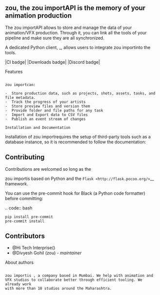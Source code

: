 

zou, the zou importAPI is the memory of your animation production 
-------------------------------------------------------------

The zou importAPI allows to store and manage the data of your animation/VFX
production. Through it, you can link all the tools of your pipeline and make
sure they are all synchronized.

A dedicated Python client, _, allows users to
integrate zou importinto the tools. 

|CI badge| |Downloads badge| |Discord badge|

Features
~~~~~~~~

zou importcan:

-  Store production data, such as projects, shots, assets, tasks, and file metadata.
-  Track the progress of your artists
-  Store preview files and version them
-  Provide folder and file paths for any task
-  Import and Export data to CSV files
-  Publish an event stream of changes

Installation and Documentation
~~~~~~~~~~~~~~~~~~~~~~~~~~~~~~

Installation of zou importrequires the setup of third-party tools such as a database
instance, so it is recommended to follow the documentation:




Contributing
------------

Contributions are welcomed so long as the 


zou importis based on Python and the `Flask <http://flask.pocoo.org/>`__
framework.

You can use the pre-commit hook for Black (a Python code formatter) before
committing:

.. code:: bash

    pip install pre-commit
    pre-commit install





Contributors
------------

* @Hi Tech Interprise()
* @Divyesh Gohil (zou) - *maintainer*

About authors
~~~~~~~~~~~~~

zou importis , a company based in Mumbai. We help with animation and
VFX studios to collaborate better through efficient tooling. We already work
with more than 10 studios around the Maharashtra.




